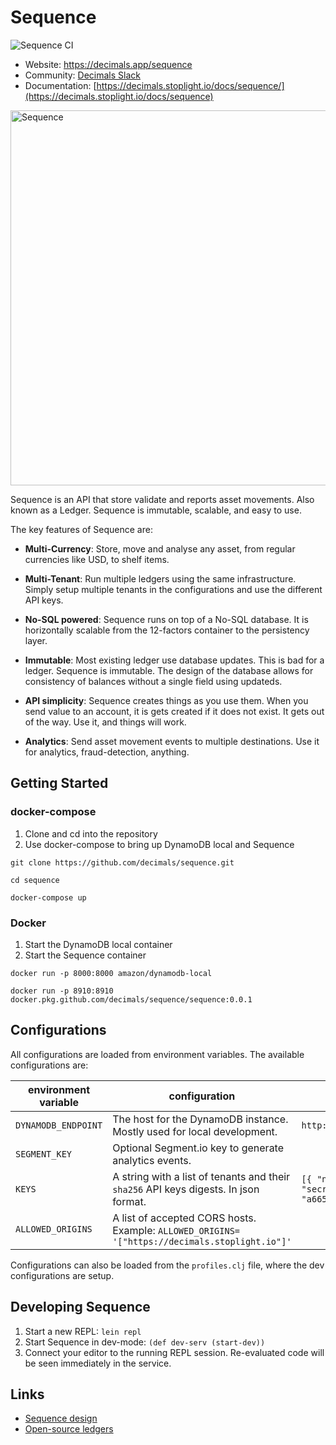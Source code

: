 Sequence
==========

![Sequence CI](https://github.com/decimals/sequence/workflows/Clojure%20CI/badge.svg)

- Website: https://decimals.app/sequence
- Community: [Decimals Slack](https://docs.google.com/forms/d/1K_X6VlnNufptkRqc3oqg0GqzBH7NXb6AAhCd3ITjstU)
- Documentation: [https://decimals.stoplight.io/docs/sequence/](https://decimals.stoplight.io/docs/sequence)

<img alt="Sequence" src="https://decimals.app/dist/images/sequence.png" width="600px">

Sequence is an API that store validate and reports asset movements. Also known as a Ledger. Sequence is immutable, scalable, and easy to use.

The key features of Sequence are:

- **Multi-Currency**: Store, move and analyse any asset, from regular currencies like USD, to shelf items. 

- **Multi-Tenant**: Run multiple ledgers using the same infrastructure. Simply setup multiple tenants in the configurations and use the different API keys.


- **No-SQL powered**: Sequence runs on top of a No-SQL database. It is horizontally scalable from the 12-factors container to the persistency layer.

- **Immutable**: Most existing ledger use database updates. This is bad for a ledger. Sequence is immutable. The design of the database allows for consistency of balances without a single field using updateds.

- **API simplicity**: Sequence creates things as you use them. When you send value to an account, it is gets created if it does not exist. It gets out of the way. Use it, and things will work.

- **Analytics**: Send asset movement events to multiple destinations. Use it for analytics, fraud-detection, anything.

## Getting Started

### docker-compose

1. Clone and cd into the repository
2. Use docker-compose to bring up DynamoDB local and Sequence

```
git clone https://github.com/decimals/sequence.git

cd sequence

docker-compose up
```

### Docker

1. Start the DynamoDB local container
2. Start the Sequence container

```
docker run -p 8000:8000 amazon/dynamodb-local

docker run -p 8910:8910 docker.pkg.github.com/decimals/sequence/sequence:0.0.1
```

## Configurations

All configurations are loaded from environment variables. The available configurations are:

| environment variable | configuration                                                                                   | dev profile                                                                                                                                                    |
|----------------------|-------------------------------------------------------------------------------------------------|----------------------------------------------------------------------------------------------------------------------------------------------------------------|
| `DYNAMODB_ENDPOINT`  | The host for the DynamoDB instance. Mostly used for local development.                          | `http://localhost:8000`                                                                                                                                        |
| `SEGMENT_KEY`        | Optional Segment.io key to generate analytics events.                                           |                                                                                                                                                                |
| `KEYS`               | A string with a list of tenants and their `sha256` API keys digests. In json format.            | `[{ "name": "test","email": "test@decimals.app", "public-key": "abc", "secret-key-hash": "a665a45920422f9d417e4867efdc4fb8a04a1f3fff1fa07e998e86f7f7a27ae3"}]` |
| `ALLOWED_ORIGINS`    | A list of accepted CORS hosts. Example:  `ALLOWED_ORIGINS= '["https://decimals.stoplight.io"]'` |                                                                                                                                                                |

Configurations can also be loaded from the `profiles.clj` file, where the dev configurations are setup.

## Developing Sequence

1. Start a new REPL: `lein repl`
2. Start Sequence in dev-mode: `(def dev-serv (start-dev))`
3. Connect your editor to the running REPL session.
   Re-evaluated code will be seen immediately in the service.

## Links
* [Sequence design](https://decimals.substack.com/p/things-i-wish-i-knew-before-building)
* [Open-source ledgers](http://decimals.app)
